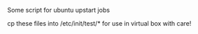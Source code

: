   Some script for ubuntu upstart jobs

  cp these files into /etc/init/test/* for use in virtual box with care!
